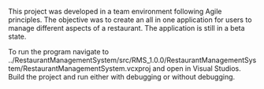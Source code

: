 This project was developed in a team environment following Agile principles. The objective was to create an all in one application
for users to manage different aspects of a restaurant. The application is still in a beta state.


To run the program navigate to ../RestaurantManagementSystem/src/RMS_1.0.0/RestaurantManagementSystem/RestaurantManagementSystem.vcxproj
and open in Visual Studios. Build the project and run either with debugging or without debugging.
